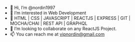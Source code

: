- 👋 Hi, I’m @nordin1997
- 👀 I’m interested in Web Development
- 🌱 HTML | CSS | JAVASCRIPT | REACTJS | EXPRESS | GIT | MOCHA/CHAI | REST API | GRAPHQL 
- 💞️ I’m looking to collaborate on any ReactJS Project.
- 📫 You can reach me at vipnordin@gmail.com

<!---
nordin1997/nordin1997 is a ✨ special ✨ repository because its `README.md` (this file) appears on your GitHub profile.
You can click the Preview link to take a look at your changes.
--->
